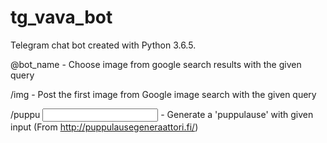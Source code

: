 # tg_vava_bot
Telegram chat bot created with Python 3.6.5.

@bot_name <query> - Choose image from google search results with the given query

/img <query> - Post the first image from Google image search with the given query

/puppu <input> - Generate a 'puppulause' with given input (From http://puppulausegeneraattori.fi/)
